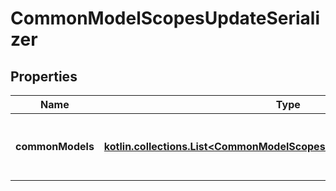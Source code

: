
# CommonModelScopesUpdateSerializer

## Properties
Name | Type | Description | Notes
------------ | ------------- | ------------- | -------------
**commonModels** | [**kotlin.collections.List&lt;CommonModelScopesPutInnerDeserializerRequest&gt;**](CommonModelScopesPutInnerDeserializerRequest.md) | The common model scopes to update. | 



